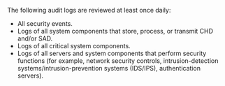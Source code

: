 The following audit logs are reviewed at least once daily:

- All security events.
- Logs of all system components that store, process, or transmit CHD and/or SAD.
- Logs of all critical system components.
- Logs of all servers and system components that perform security functions (for example, network security controls, intrusion-detection systems/intrusion-prevention systems (IDS/IPS), authentication servers).
